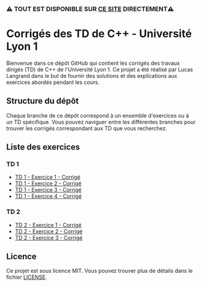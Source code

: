 ### ⚠️ TOUT EST DISPONIBLE SUR [CE SITE](https://lgrndev.github.io/) DIRECTEMENT⚠️

# Corrigés des TD de C++ - Université Lyon 1

Bienvenue dans ce dépôt GitHub qui contient les corrigés des travaux dirigés (TD) de C++ de l'Université Lyon 1. Ce projet a été réalisé par Lucas Langrand dans le but de fournir des solutions et des explications aux exercices abordés pendant les cours.

## Structure du dépôt

Chaque branche de ce dépôt correspond à un ensemble d'exercices ou à un TD spécifique. Vous pouvez naviguer entre les différentes branches pour trouver les corrigés correspondant aux TD que vous recherchez.

## Liste des exercices

### TD 1
- [TD 1 - Exercice 1 - Corrigé](https://github.com/lgrndev/exercices-c-lyon1/tree/TD1E1-solution)
- [TD 1 - Exercice 2 - Corrigé](https://github.com/lgrndev/exercices-c-lyon1/tree/TD1E2-solution)
- [TD 1 - Exercice 3 - Corrigé](https://github.com/lgrndev/exercices-c-lyon1/tree/TD1E3-solution)
- [TD 1 - Exercice 4 - Corrigé](https://github.com/lgrndev/exercices-c-lyon1/tree/TD1E4-solution)


### TD 2
- [TD 2 - Exercice 1 - Corrigé](https://github.com/lgrndev/exercices-c-lyon1/tree/TD2E1-solution)
- [TD 2 - Exercice 2 - Corrigé](https://github.com/lgrndev/exercices-c-lyon1/tree/TD2E2-solution)
- [TD 2 - Exercice 3 - Corrigé](https://github.com/lgrndev/exercices-c-lyon1/tree/TD2E3-solution)


## Licence

Ce projet est sous licence MIT. Vous pouvez trouver plus de détails dans le fichier [LICENSE](LICENSE).


